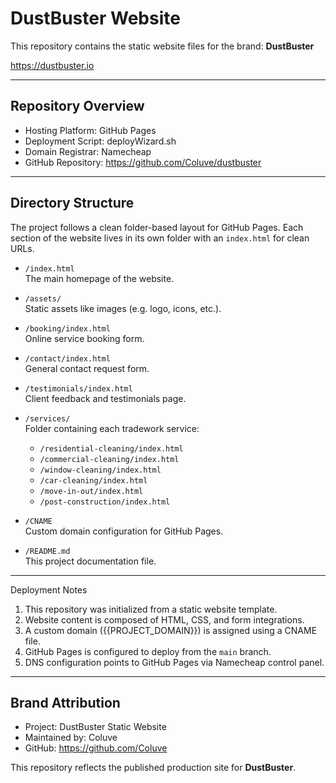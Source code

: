 # DustBuster Website

This repository contains the static website files for the brand: **DustBuster**

https://dustbuster.io

---

## Repository Overview

- Hosting Platform: GitHub Pages
- Deployment Script: deployWizard.sh
- Domain Registrar: Namecheap
- GitHub Repository: https://github.com/Coluve/dustbuster

---

## Directory Structure
The project follows a clean folder-based layout for GitHub Pages. Each section of the website lives in its own folder with an `index.html` for clean URLs.

- `/index.html`  
  The main homepage of the website.

- `/assets/`  
  Static assets like images (e.g. logo, icons, etc.).

- `/booking/index.html`  
  Online service booking form.

- `/contact/index.html`  
  General contact request form.

- `/testimonials/index.html`  
  Client feedback and testimonials page.

- `/services/`  
  Folder containing each tradework service:
  
  - `/residential-cleaning/index.html`  
  - `/commercial-cleaning/index.html`  
  - `/window-cleaning/index.html`  
  - `/car-cleaning/index.html`  
  - `/move-in-out/index.html`  
  - `/post-construction/index.html`

- `/CNAME`  
  Custom domain configuration for GitHub Pages.

- `/README.md`  
  This project documentation file.

---

Deployment Notes

1. This repository was initialized from a static website template.
2. Website content is composed of HTML, CSS, and form integrations.
3. A custom domain ({{PROJECT_DOMAIN}}) is assigned using a CNAME file.
4. GitHub Pages is configured to deploy from the `main` branch.
5. DNS configuration points to GitHub Pages via Namecheap control panel.

---

## Brand Attribution

- Project: DustBuster Static Website
- Maintained by: Coluve
- GitHub: https://github.com/Coluve

This repository reflects the published production site for **DustBuster**.
